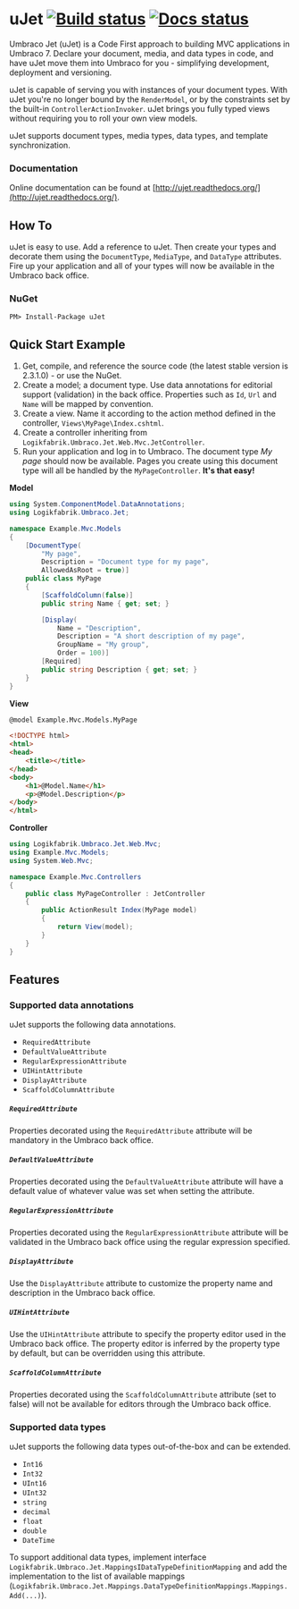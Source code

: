 # uJet [![Build status](https://ci.appveyor.com/api/projects/status/2ce4vbe5dexoqey7?svg=true)](https://ci.appveyor.com/project/logikfabrik/ujet) [![Docs status](https://readthedocs.org/projects/pip/badge/)](http://ujet.readthedocs.org/)

Umbraco Jet (uJet) is a Code First approach to building MVC applications in Umbraco 7. Declare your document, media, and data types in code, and have uJet move them into Umbraco for you - simplifying development, deployment and versioning.

uJet is capable of serving you with instances of your document types. With uJet you're no longer bound by the `RenderModel`, or by the constraints set by the built-in `ControllerActionInvoker`. uJet brings you fully typed views without requiring you to roll your own view models.

uJet supports document types, media types, data types, and template synchronization.

### Documentation
Online documentation can be found at [http://ujet.readthedocs.org/](http://ujet.readthedocs.org/).

## How To
uJet is easy to use. Add a reference to uJet. Then create your types and decorate them using the `DocumentType`, `MediaType`, and `DataType` attributes. Fire up your application and all of your types will now be available in the Umbraco back office.

### NuGet
```
PM> Install-Package uJet
```

## Quick Start Example
1. Get, compile, and reference the source code (the latest stable version is 2.3.1.0) - or use the NuGet.
2. Create a model; a document type. Use data annotations for editorial support (validation) in the back office. Properties such as `Id`, `Url` and `Name` will be mapped by convention.
3. Create a view. Name it according to the action method defined in the controller, `Views\MyPage\Index.cshtml`.
4. Create a controller inheriting from `Logikfabrik.Umbraco.Jet.Web.Mvc.JetController`.
5. Run your application and log in to Umbraco. The document type *My page* should now be available. Pages you create using this document type will all be handled by the `MyPageController`. **It's that easy!**

**Model**
```csharp
using System.ComponentModel.DataAnnotations;
using Logikfabrik.Umbraco.Jet;

namespace Example.Mvc.Models
{
    [DocumentType(
        "My page",
        Description = "Document type for my page",
        AllowedAsRoot = true)]
    public class MyPage
    {
        [ScaffoldColumn(false)]
        public string Name { get; set; }

        [Display(
            Name = "Description",
            Description = "A short description of my page",
            GroupName = "My group",
            Order = 100)]
        [Required]
        public string Description { get; set; }
    }
}
```

**View**
```html
@model Example.Mvc.Models.MyPage

<!DOCTYPE html>
<html>
<head>
    <title></title>
</head>
<body>
    <h1>@Model.Name</h1>
    <p>@Model.Description</p>
</body>
</html>
```

**Controller**
```csharp
using Logikfabrik.Umbraco.Jet.Web.Mvc;
using Example.Mvc.Models;
using System.Web.Mvc;

namespace Example.Mvc.Controllers
{
    public class MyPageController : JetController
    {
        public ActionResult Index(MyPage model)
        {
            return View(model);
        }
    }
}
```
## Features

### Supported data annotations
uJet supports the following data annotations.

* `RequiredAttribute`
* `DefaultValueAttribute`
* `RegularExpressionAttribute`
* `UIHintAttribute`
* `DisplayAttribute`
* `ScaffoldColumnAttribute`

##### `RequiredAttribute`
Properties decorated using the `RequiredAttribute` attribute will be mandatory in the Umbraco back office.

##### `DefaultValueAttribute`
Properties decorated using the `DefaultValueAttribute` attribute will have a default value of whatever value was set when setting the attribute.

##### `RegularExpressionAttribute`
Properties decorated using the `RegularExpressionAttribute` attribute will be validated in the Umbraco back office using the regular expression specified.

##### `DisplayAttribute`
Use the `DisplayAttribute` attribute to customize the property name and description in the Umbraco back office.

##### `UIHintAttribute`
Use the `UIHintAttribute` attribute to specify the property editor used in the Umbraco back office. The property editor is inferred by the property type by default, but can be overridden using this attribute.

##### `ScaffoldColumnAttribute`
Properties decorated using the `ScaffoldColumnAttribute` attribute (set to false) will not be available for editors through the Umbraco back office.

### Supported data types
uJet supports the following data types out-of-the-box and can be extended.

* `Int16`
* `Int32`
* `UInt16`
* `UInt32`
* `string`
* `decimal`
* `float`
* `double`
* `DateTime`

To support additional data types, implement interface `Logikfabrik.Umbraco.Jet.MappingsIDataTypeDefinitionMapping` and add the implementation to the list of available mappings (`Logikfabrik.Umbraco.Jet.Mappings.DataTypeDefinitionMappings.Mappings.Add(...)`).